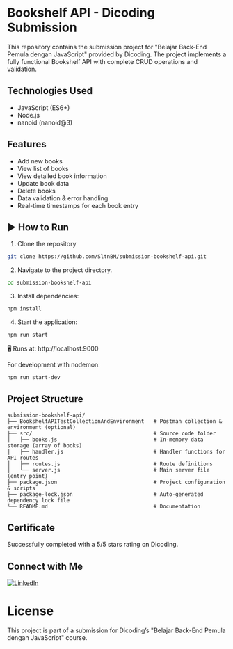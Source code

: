 # Bookshelf API - Dicoding Submission
This repository contains the submission project for "Belajar Back-End Pemula dengan JavaScript" provided by Dicoding.
The project implements a fully functional Bookshelf API with complete CRUD operations and validation.

## Technologies Used
- JavaScript (ES6+)
- Node.js
- nanoid (nanoid@3)

## Features
- Add new books
- View list of books
- View detailed book information
- Update book data
- Delete books
- Data validation & error handling
- Real-time timestamps for each book entry

## ▶️ How to Run
1. Clone the repository
```bash
git clone https://github.com/SltnBM/submission-bookshelf-api.git
```
2.  Navigate to the project directory.
```bash
cd submission-bookshelf-api
```
3. Install dependencies:
```bash
npm install
```
4. Start the application:
```bash
npm run start
```

🖥️ Runs at: http://localhost:9000

For development with nodemon:
```bash
npm run start-dev
```

## Project Structure
```plaintext
submission-bookshelf-api/
├── BookshelfAPITestCollectionAndEnvironment   # Postman collection & environment (optional)
├── src/                                       # Source code folder
│   ├── books.js                               # In-memory data storage (array of books)
│   ├── handler.js                             # Handler functions for API routes
│   ├── routes.js                              # Route definitions
│   └── server.js                              # Main server file (entry point)
├── package.json                               # Project configuration & scripts
├── package-lock.json                          # Auto-generated dependency lock file
└── README.md                                  # Documentation
```

## Certificate
Successfully completed with a 5/5 stars rating on Dicoding.

## Connect with Me
[![LinkedIn](https://img.shields.io/badge/LinkedIn-Sultan%20Badra-blue?logo=linkedin&logoColor=white&style=flat-square)](https://www.linkedin.com/in/sultan-badra)

# License
This project is part of a submission for Dicoding’s "Belajar Back-End Pemula dengan JavaScript" course.